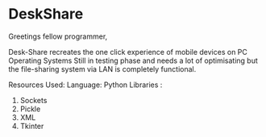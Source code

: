 # DeskShare

Greetings fellow programmer,

Desk-Share recreates the one click experience of mobile devices on PC Operating Systems
Still in testing phase and needs a lot of optimisating but the file-sharing system via LAN is completely functional.

Resources Used: 
Language: Python
Libraries :
1. Sockets
2. Pickle
3. XML
4. Tkinter
